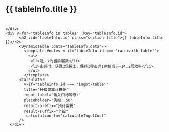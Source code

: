 <!-- 这是一个“多表格并列展示”的页面模板 -->
<!-- 1. 脚本区：导入所有需要的JSON数据 -->
<script setup>
import dataIngot from '../data/json/锭.json'; // 导入“锭”的数据
import dataRare from '../data/json/稀土.json';   // 导入“火”的数据

// 定义所有表格的信息，用于循环创建内容和导航
const tables = [
  {
    id: 'ingot-table',         // 用作锚点的唯一ID
    title: '锭',    // 表格的标题
    data: dataIngot,           // 绑定的数据
  },
  {
    id: 'rareearth-table',
    title: '稀土',
    data: dataRare,
  }
];

/**
 * 定义“锭”成本的计算逻辑
 * @param {number} level - 用户输入的等级
 * @returns {number} - 计算出的所需锭数
 */
function calculateIngotCost(level) {
  if (level <= 0) return 0;
  // 假设这是你的计算公式
  const cost = Math.ceil(Math.pow(level, 1.5) * 10 + 50);
  return cost;
}

// 如果你有其他计算器，可以定义更多函数
function calculateFireDamage(power) {
  return power * 12.5;
}
</script>

<div class="page-container">
  <div class="content-main">
    <div v-for="tableInfo in tables" :key="tableInfo.id">
      <h2 :id="tableInfo.id" class="section-title">{{ tableInfo.title }}</h2>
        <DynamicTable :data="tableInfo.data"/>
          <template #notes v-if="tableInfo.id === 'ingot-table'">
            <ul>
             <li>注：x为当前层数</li>
             <li>击碎时，获得2倍稀土，保持1秒击碎1次相当于+14.2层效率</li>
            </ul>
          </template>
          
    </div>
    <div v-for="tableInfo in tables" :key="tableInfo.id">
          <h2 :id="tableInfo.id" class="section-title">{{ tableInfo.title }}</h2>
          <DynamicTable :data="tableInfo.data"/>
            <template #notes v-if="tableInfo.id === 'rareearth-table'">
              <ul>
               <li>注：x为当前层数</li>
               <li>击碎时，获得2倍稀土，保持1秒击碎1次相当于+14.2层效率</li>
              </ul>
            </template>
          <Calculator
            v-if="tableInfo.id === 'ingot-table'"
            title="升级成本计算器"
            input-label="输入目标等级:"
            placeholder="例如: 50"
            result-prefix="预计需要"
            result-suffix="个锭"
            :calculation-fn="calculateIngotCost"
          />
      </div>
  </div>
</div>

<style>
.page-container {
  display: flex;
  flex-direction: row-reverse;
  gap: 2rem;
  align-items: flex-start;
}
.content-main {
  flex: 1;
  min-width: 0;
}
.content-aside {
  width: 220px;
  position: sticky;
  top: 80px;
}
@media (max-width: 960px) {
  .page-container { flex-direction: column; }
  .content-aside { width: 100%; position: static; margin-bottom: 2rem; }
}
.page-nav-card {
  background-color: var(--vp-c-bg-soft);
  border-radius: 12px;
  padding: 1rem 1.5rem;
  border: 1px solid var(--vp-c-divider);
}
.page-nav-card h3 {
  margin: 0 0 1rem 0;
  padding-bottom: 0.5rem;
  border-bottom: 1px solid var(--vp-c-divider);
  font-size: 1.1em;
}
.page-nav-card ul {
  list-style: none;
  padding: 0;
  margin: 0;
}
.page-nav-card li a {
  display: block;
  padding: 0.5rem 0;
  color: var(--vp-c-text-2);
  text-decoration: none;
  border-left: 2px solid transparent;
  padding-left: 1rem;
  transition: all 0.2s ease;
}
.page-nav-card li a:hover {
  color: var(--vp-c-brand);
  background-color: var(--vp-c-brand-soft);
  border-left-color: var(--vp-c-brand);
}
.section-title {
  font-size: 1.8em;
  padding-top: 2rem;
  margin-top: -2rem;
  border-bottom: 2px solid var(--vp-c-brand);
  padding-bottom: 0.5rem;
  margin-bottom: 2rem;
}
</style>